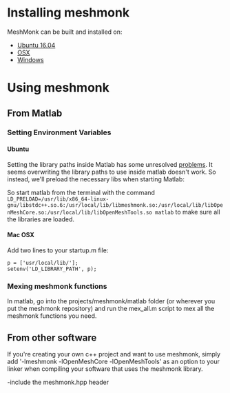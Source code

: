 # Installing meshmonk
MeshMonk can be built and installed on:

* [Ubuntu 16.04](docs/ubuntu.md)
* [OSX](docs/osx.md)
* [Windows](docs/windows.md)

# Using meshmonk

## From Matlab

### Setting Environment Variables
#### Ubuntu
Setting the library paths inside Matlab has some unresolved [problems](https://nl.mathworks.com/matlabcentral/newsreader/view_thread/253412). It seems overwriting the library paths to use inside matlab doesn't work. So instead, we'll preload the necessary libs when starting Matlab:

So start matlab from the terminal with the command `LD_PRELOAD=/usr/lib/x86_64-linux-gnu/libstdc++.so.6:/usr/local/lib/libmeshmonk.so:/usr/local/lib/libOpenMeshCore.so:/usr/local/lib/libOpenMeshTools.so matlab` to make sure all the libraries are loaded.

#### Mac OSX
Add two lines to your startup.m file:
```
p = ['usr/local/lib/'];
setenv('LD_LIBRARY_PATH', p);
```

### Mexing meshmonk functions
In matlab, go into the projects/meshmonk/matlab folder (or wherever you put the meshmonk repository) and run the mex_all.m script to mex all the meshmonk functions you need.

## From other software
If you're creating your own c++ project and want to use meshmonk, simply add '-lmeshmonk -lOpenMeshCore -lOpenMeshTools' as an option to your linker when compiling your software that uses the meshmonk library.

-include the meshmonk.hpp header
